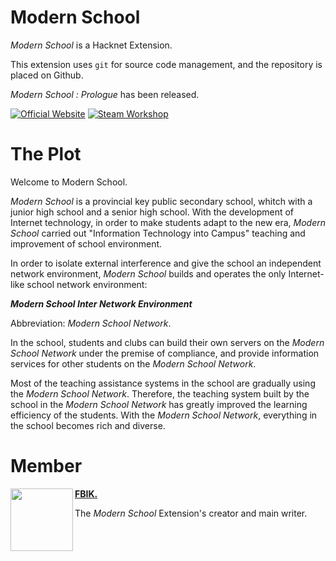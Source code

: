 # Modern School <span style="color:red;"></span>

*Modern School* is a Hacknet Extension. 

This extension uses `git` for source code management, and the repository is placed on Github. 

*Modern School : Prologue* has been released. 

[![Official Website](https://img.shields.io/badge/Official_Website-E34F26?style=for-the-badge&logo=html5&logoColor=white)](https://modern-school.fbik.top) [![Steam Workshop](https://img.shields.io/badge/Steam_Workshop-000000?style=for-the-badge&logo=steam&logoColor=white)](https://steamcommunity.com/sharedfiles/filedetails/?id=2918857028)

# The Plot
Welcome to Modern School.

*Modern School* is a provincial key public secondary school, whitch with a junior high school and a senior high school. 
With the development of Internet technology, in order to make students adapt to the new era, 
*Modern School* carried out "Information Technology into Campus" teaching and improvement of school environment. 

In order to isolate external interference and give the school an independent network environment,
*Modern School* builds and operates the only Internet-like school network environment: 

***Modern School Inter Network Environment***

Abbreviation: *Modern School Network*.

In the school, students and clubs can build their own servers on the *Modern School Network* under the premise of compliance, and provide information services for other students on the *Modern School Network*.

Most of the teaching assistance systems in the school are gradually using the *Modern School Network*.
Therefore, the teaching system built by the school in the *Modern School Network* has greatly improved the learning efficiency of the students.
With the *Modern School Network*, everything in the school becomes rich and diverse.
# Member
<img align="left" src="https://avatars.githubusercontent.com/u/83176414" width="100px">**[FBIK.](https://github.com/bovinebeta)**

The *Modern School* Extension's creator and main writer. 